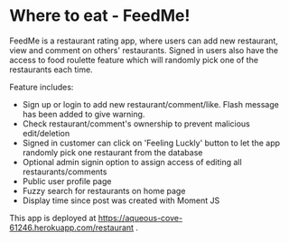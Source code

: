# Where to eat - FeedMe!
FeedMe is a restaurant rating app, where users can add new restaurant, view and comment on others' restaurants. Signed in users also have the access to food roulette feature which will randomly pick one of the restaurants each time.

Feature includes:
- Sign up or login to add new restaurant/comment/like. Flash message has been added to give warning.
- Check restaurant/comment's ownership to prevent malicious edit/deletion
- Signed in customer can click on 'Feeling Luckly' button to let the app randomly pick one restaurant from the database
- Optional admin signin option to assign access of editing all restaurants/comments
- Public user profile page
- Fuzzy search for restaurants on home page
- Display time since post was created with Moment JS

This app is deployed at https://aqueous-cove-61246.herokuapp.com/restaurant .
